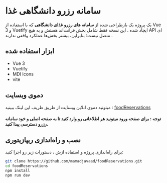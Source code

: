 # سامانه رزرو دانشگاهی غذا

یک پروژه یک بازطراحی شده از **سامانه های رزرو غذای دانشگاهی** که با استفاده از Vue 3 و Vuetify ایجاد شده . این نسخه فقط شامل بخش فرانت‌اند هستش و به هیچ API ای متصل نیست؛ بنابراین، بیشتر بخش‌ها عملکرد واقعی ندارند .


 
## ابزار استفاده شده
- Vue 3
- Vuetify
- MDI Icons
-  vite
## دموی وبسایت
میتونید دموی انلاین وبسایت از طریق طریف این لینک ببینید : 
[foodReservations](https://github.com/mamadjavaad/foodReservations/)
#### توجه : برای صفحه ورود میتونید هر اطلاعاتی رو وارد کنید تا به صفحه اصلی و خود سامانه رزرو دسترسی پیدا کنید.

## نصب و راه‌اندازی ریپازیتوری

برای راه‌اندازی پروژه و استفاده ازش ، دستورات زیر رو اجرا کنید:

```bash
git clone https://github.com/mamadjavaad/foodReservations.git
cd foodReservations
npm install
npm run dev
```

